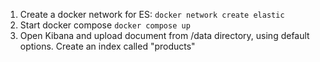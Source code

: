 1. Create a docker network for ES: ```docker network create elastic```
2. Start docker compose ```docker compose up```
3. Open Kibana and upload document from /data directory, using default options. Create an index called "products"
